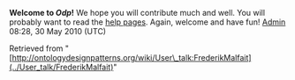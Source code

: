 __Welcome to _Odp_!__ We hope you will contribute much and well. 
You will probably want to read the [help pages](http://ontologydesignpatterns.org/wiki/Help:Contents "Help:Contents"). Again, welcome and have fun! [Admin](../User/ValentinaPresutti "User:ValentinaPresutti") 08:28, 30 May 2010 (UTC)





Retrieved from "[http://ontologydesignpatterns.org/wiki/User\_talk:FrederikMalfait](../User_talk/FrederikMalfait)"